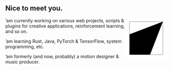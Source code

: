 ## Nice to meet you.

<a href="https://megakite.icu"><img align="right" width="128" type="image/svg+xml" src="favicon.svg" alt="logo" /></a>

’am currently working on various web projects, scripts & plugins for creative applications, reinforcement learning, and so on. 

’am learning Rust, Java, PyTorch & TensorFlow, system programming, etc.

’am formerly (and now, probably) a motion designer & music producer.
